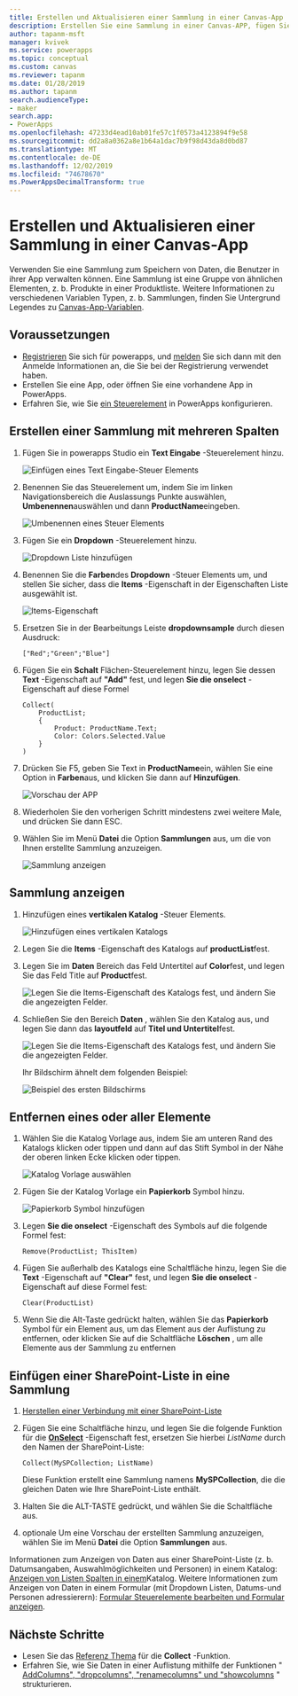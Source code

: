 ```yaml
---
title: Erstellen und Aktualisieren einer Sammlung in einer Canvas-App | Microsoft-Dokumentation
description: Erstellen Sie eine Sammlung in einer Canvas-APP, fügen Sie der Auflistung Elemente hinzu, und entfernen Sie ein oder alle Elemente daraus.
author: tapanm-msft
manager: kvivek
ms.service: powerapps
ms.topic: conceptual
ms.custom: canvas
ms.reviewer: tapanm
ms.date: 01/28/2019
ms.author: tapanm
search.audienceType:
- maker
search.app:
- PowerApps
ms.openlocfilehash: 47233d4ead10ab01fe57c1f0573a4123894f9e58
ms.sourcegitcommit: dd2a8a0362a8e1b64a1dac7b9f98d43da8d0bd87
ms.translationtype: MT
ms.contentlocale: de-DE
ms.lasthandoff: 12/02/2019
ms.locfileid: "74678670"
ms.PowerAppsDecimalTransform: true
---
```

# <a name="create-and-update-a-collection-in-a-canvas-app"></a>Erstellen und Aktualisieren einer Sammlung in einer Canvas-App

Verwenden Sie eine Sammlung zum Speichern von Daten, die Benutzer in ihrer App verwalten können. Eine Sammlung ist eine Gruppe von ähnlichen Elementen, z. b. Produkte in einer Produktliste. Weitere Informationen zu verschiedenen Variablen Typen, z. b. Sammlungen, finden Sie Untergrund Legendes zu [Canvas-App-Variablen](working-with-variables.md).

## <a name="prerequisites"></a>Voraussetzungen

- [Registrieren](../signup-for-powerapps.md) Sie sich für powerapps, und [melden](https://make.powerapps.com?utm_source=padocs&utm_medium=linkinadoc&utm_campaign=referralsfromdoc) Sie sich dann mit den Anmelde Informationen an, die Sie bei der Registrierung verwendet haben.
- Erstellen Sie eine App, oder öffnen Sie eine vorhandene App in PowerApps.
- Erfahren Sie, wie Sie [ein Steuerelement](add-configure-controls.md) in PowerApps konfigurieren.

## <a name="create-a-multicolumn-collection"></a>Erstellen einer Sammlung mit mehreren Spalten

1. Fügen Sie in powerapps Studio ein **Text Eingabe** -Steuerelement hinzu.

    ![Einfügen eines Text Eingabe-Steuer Elements](./media/create-update-collection/add-textbox.png)

1. Benennen Sie das Steuerelement um, indem Sie im linken Navigationsbereich die Auslassungs Punkte auswählen, **Umbenennen**auswählen und dann **ProductName**eingeben.

    ![Umbenennen eines Steuer Elements](./media/create-update-collection/rename-textbox.png)

1. Fügen Sie ein **Dropdown** -Steuerelement hinzu.

    ![Dropdown Liste hinzufügen](./media/create-update-collection/add-dropdown.png)

1. Benennen Sie die **Farben**des **Dropdown** -Steuer Elements um, und stellen Sie sicher, dass die **Items** -Eigenschaft in der Eigenschaften Liste ausgewählt ist.

    ![Items-Eigenschaft](./media/create-update-collection/items-property.png)

1. Ersetzen Sie in der Bearbeitungs Leiste **dropdownsample** durch diesen Ausdruck:

    `["Red";"Green";"Blue"]`

1. Fügen Sie ein **Schalt** Flächen-Steuerelement hinzu, legen Sie dessen **Text** -Eigenschaft auf **"Add"** fest, und legen **Sie die onselect** -Eigenschaft auf diese Formel

    ```powerapps-comma
    Collect(
        ProductList;
        {
            Product: ProductName.Text;
            Color: Colors.Selected.Value
        }
    )
    ```

1. Drücken Sie F5, geben Sie Text in **ProductName**ein, wählen Sie eine Option in **Farben**aus, und klicken Sie dann auf **Hinzufügen**.

    ![Vorschau der APP](./media/create-update-collection/preview-add.png)

1. Wiederholen Sie den vorherigen Schritt mindestens zwei weitere Male, und drücken Sie dann ESC.

1. Wählen Sie im Menü **Datei** die Option **Sammlungen** aus, um die von Ihnen erstellte Sammlung anzuzeigen.

    ![Sammlung anzeigen](./media/create-update-collection/show-collection.png)

## <a name="show-a-collection"></a>Sammlung anzeigen

1. Hinzufügen eines **vertikalen Katalog** -Steuer Elements.

    ![Hinzufügen eines vertikalen Katalogs](./media/create-update-collection/add-gallery.png)

1. Legen Sie die **Items** -Eigenschaft des Katalogs auf **productList**fest.

1. Legen Sie im **Daten** Bereich das Feld Untertitel auf **Color**fest, und legen Sie das Feld Title auf **Product**fest.

    ![Legen Sie die Items-Eigenschaft des Katalogs fest, und ändern Sie die angezeigten Felder.](./media/create-update-collection/configure-gallery.png)

1. Schließen Sie den Bereich **Daten** , wählen Sie den Katalog aus, und legen Sie dann das **layoutfeld** auf **Titel und Untertitel**fest.

    ![Legen Sie die Items-Eigenschaft des Katalogs fest, und ändern Sie die angezeigten Felder.](./media/create-update-collection/change-layout.png)

    Ihr Bildschirm ähnelt dem folgenden Beispiel:

    ![Beispiel des ersten Bildschirms](./media/create-update-collection/screen-example1.png)

## <a name="remove-one-or-all-items"></a>Entfernen eines oder aller Elemente

1. Wählen Sie die Katalog Vorlage aus, indem Sie am unteren Rand des Katalogs klicken oder tippen und dann auf das Stift Symbol in der Nähe der oberen linken Ecke klicken oder tippen.

    ![Katalog Vorlage auswählen](./media/create-update-collection/select-template.png)

1. Fügen Sie der Katalog Vorlage ein **Papierkorb** Symbol hinzu.

    ![Papierkorb Symbol hinzufügen](./media/create-update-collection/trash-icon.png)

1. Legen **Sie die onselect** -Eigenschaft des Symbols auf die folgende Formel fest:

    `Remove(ProductList; ThisItem)`

1. Fügen Sie außerhalb des Katalogs eine Schaltfläche hinzu, legen Sie die **Text** -Eigenschaft auf **"Clear"** fest, und legen **Sie die onselect** -Eigenschaft auf diese Formel fest:

    `Clear(ProductList)`

1. Wenn Sie die Alt-Taste gedrückt halten, wählen Sie das **Papierkorb** Symbol für ein Element aus, um das Element aus der Auflistung zu entfernen, oder klicken Sie auf die Schaltfläche **Löschen** , um alle Elemente aus der Sammlung zu entfernen

## <a name="put-a-sharepoint-list-into-a-collection"></a>Einfügen einer SharePoint-Liste in eine Sammlung

1. [Herstellen einer Verbindung mit einer SharePoint-Liste](connections/connection-sharepoint-online.md#create-a-connection)

1. Fügen Sie eine Schaltfläche hinzu, und legen Sie die folgende Funktion für die **[OnSelect](controls/properties-core.md)** -Eigenschaft fest, ersetzen Sie hierbei *ListName* durch den Namen der SharePoint-Liste:<br>

    `Collect(MySPCollection; ListName)`

    Diese Funktion erstellt eine Sammlung namens **MySPCollection**, die die gleichen Daten wie Ihre SharePoint-Liste enthält.

1. Halten Sie die ALT-TASTE gedrückt, und wählen Sie die Schaltfläche aus.

1. optionale Um eine Vorschau der erstellten Sammlung anzuzeigen, wählen Sie im Menü **Datei** die Option **Sammlungen** aus.

Informationen zum Anzeigen von Daten aus einer SharePoint-Liste (z. b. Datumsangaben, Auswahlmöglichkeiten und Personen) in einem Katalog: [Anzeigen von Listen Spalten in einem](connections/connection-sharepoint-online.md#show-list-columns-in-a-gallery)Katalog. Weitere Informationen zum Anzeigen von Daten in einem Formular (mit Dropdown Listen, Datums-und Personen adressierern): [Formular Steuerelemente bearbeiten und Formular anzeigen](controls/control-form-detail.md).

## <a name="next-steps"></a>Nächste Schritte

- Lesen Sie das [Referenz Thema](functions/function-clear-collect-clearcollect.md) für die **Collect** -Funktion.
- Erfahren Sie, wie Sie Daten in einer Auflistung mithilfe der Funktionen " [AddColumns", "dropcolumns", "renamecolumns" und "showcolumns](functions/function-table-shaping.md) " strukturieren.
